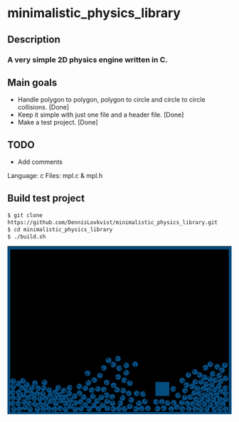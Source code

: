 # minimalistic_physics_library

## Description
### A very simple 2D physics engine written in C.

## Main goals
* Handle polygon to polygon, polygon to circle and circle to circle collisions. [Done]
* Keep it simple with just one file and a header file. [Done]
* Make a test project. [Done]

## TODO
* Add comments

Language: c
Files: mpl.c & mpl.h

## Build test project
```
$ git clone https://github.com/DennisLovkvist/minimalistic_physics_library.git 
$ cd minimalistic_physics_library
$ ./build.sh
```
![Alt text](screenshot.png?raw=true "screenshot")
